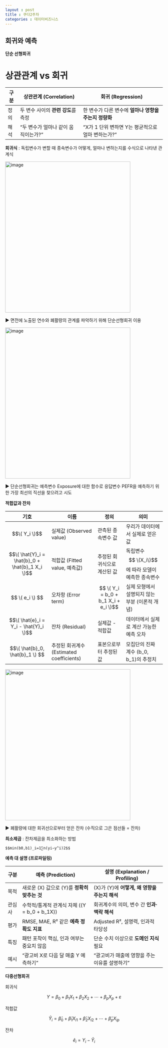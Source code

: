 ```yaml
---
layout : post
title : 쿠다2주차
categories : 데이터비즈니스
---
```

## 회귀와 예측
**단순 선형회귀**
# 상관관계 vs 회귀

| 구분 | 상관관계 (Correlation) | 회귀 (Regression) |
|------|------------------------|-------------------|
| 정의 | 두 변수 사이의 **관련 강도**를 측정 | 한 변수가 다른 변수에 **얼마나 영향을 주는지 정량화** |
| 해석 | “두 변수가 얼마나 같이 움직이는가?” | “X가 1 단위 변하면 Y는 평균적으로 얼마 변하는가?” |

**회귀식** : 독립변수가 변할 때 종속변수가 어떻게, 얼마나 변하는지를 수식으로 나타낸 관계식

<img width="400" height="482" alt="image" src="https://github.com/user-attachments/assets/86216e20-8d9b-43b8-9739-de749adc38ff" />

▶ 면전에 노출된 연수와 폐활량의 관계를 파악하기 위해 단순선형회귀 이용

<img width="400" height="482" alt="image" src="https://github.com/user-attachments/assets/f7b80979-8718-4765-ab72-cc28863d25ca" />

▶ 단순선형회귀는 예측변수 Exposure에 대한 함수로 응답변수 PEFR을 예측하기 위한 가장 최선의 직선을 찾으려고 시도

**적합값과 잔차**

| 기호 | 이름 | 정의 | 의미 |
|------|------|------|------|
| $$\( Y_i \)$$ | 실제값 (Observed value) | 관측된 종속변수 값 | 우리가 데이터에서 실제로 얻은 값 |
| $$\( \hat{Y}_i = \hat{b}_0 + \hat{b}_1 X_i \)$$ | 적합값 (Fitted value, 예측값) | 추정된 회귀식으로 계산된 값 | 독립변수$$ \(X_i\)$$에 따라 모델이 예측한 종속변수 |
|$$ \( e_i \) $$| 오차항 (Error term) |$$ \( Y_i = b_0 + b_1 X_i + e_i \)$$ | 실제 모형에서 설명되지 않는 부분 (이론적 개념) |
| $$\( \hat{e}_i = Y_i - \hat{Y}_i \)$$ | 잔차 (Residual) | 실제값 - 적합값 | 데이터에서 실제로 계산 가능한 예측 오차 |
| $$\( \hat{b}_0, \hat{b}_1 \) $$| 추정된 회귀계수 (Estimated coefficients) | 표본으로부터 추정된 값 | 모집단의 진짜 계수 \(b_0, b_1\)의 추정치 |

<img width="400" height="482" alt="image" src="https://github.com/user-attachments/assets/65de1f2e-10a0-42dd-b743-d8bc78c7a9fb" />

▶ 폐활량에 대한 회귀선으로부터 얻은 잔차 (수직으로 그은 점선들 = 잔차)

**최소제곱** : 잔차제곱을 최소화하는 방법

```
$$​min(b0,b1)_​i=1∑n​(yi​−y^​i​)2$$
```
**예측 대 설명 (프로파일링)**

| 구분 | 예측 (Prediction) | 설명 (Explanation / Profiling) |
|------|-------------------|--------------------------------|
| 목적 | 새로운 \(X\) 값으로 \(Y\)를 **정확히 맞추는 것** | \(X\)가 \(Y\)에 **어떻게, 왜 영향을 주는지 해석** |
| 관심사 | 수학적/통계적 관계식 자체 (\(Y = b_0 + b_1X\)) | 회귀계수의 의미, 변수 간 **인과·맥락 해석** |
| 평가 | RMSE, MAE, R² 같은 **예측 정확도 지표** | Adjusted R², 설명력, 인과적 타당성 |
| 특징 | 패턴 포착이 핵심, 인과 여부는 중요치 않음 | 단순 수치 이상으로 **도메인 지식** 필요 |
| 예시 | “광고비 X로 다음 달 매출 Y 예측하기” | “광고비가 매출에 영향을 주는 이유를 설명하기” |

**다중선형회귀**

회귀식

$$
Y = \beta_0 + \beta_1 X_1 + \beta_2 X_2 + \cdots + \beta_p X_p + \varepsilon
$$

적합값

$$
\hat{Y}_i = \hat{\beta}_0 + \hat{\beta}_1 X_{i1} + \hat{\beta}_2 X_{i2} + \cdots + \hat{\beta}_p X_{ip}
$$

잔차

$$
\hat{e}_i = Y_i - \hat{Y}_i
$$


